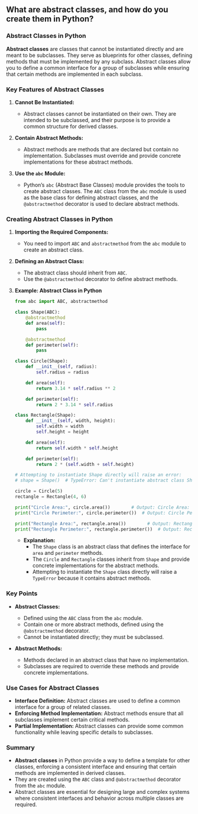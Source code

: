## What are abstract classes, and how do you create them in Python?


### Abstract Classes in Python

**Abstract classes** are classes that cannot be instantiated directly and are meant to be subclasses. They serve as blueprints for other classes, defining methods that must be implemented by any subclass. Abstract classes allow you to define a common interface for a group of subclasses while ensuring that certain methods are implemented in each subclass.

### Key Features of Abstract Classes

1. **Cannot Be Instantiated:**
   - Abstract classes cannot be instantiated on their own. They are intended to be subclassed, and their purpose is to provide a common structure for derived classes.

2. **Contain Abstract Methods:**
   - Abstract methods are methods that are declared but contain no implementation. Subclasses must override and provide concrete implementations for these abstract methods.

3. **Use the `abc` Module:**
   - Python’s `abc` (Abstract Base Classes) module provides the tools to create abstract classes. The `ABC` class from the `abc` module is used as the base class for defining abstract classes, and the `@abstractmethod` decorator is used to declare abstract methods.

### Creating Abstract Classes in Python

1. **Importing the Required Components:**
   - You need to import `ABC` and `abstractmethod` from the `abc` module to create an abstract class.

2. **Defining an Abstract Class:**
   - The abstract class should inherit from `ABC`.
   - Use the `@abstractmethod` decorator to define abstract methods.

3. **Example: Abstract Class in Python**
   ```python
   from abc import ABC, abstractmethod

   class Shape(ABC):
       @abstractmethod
       def area(self):
           pass

       @abstractmethod
       def perimeter(self):
           pass

   class Circle(Shape):
       def __init__(self, radius):
           self.radius = radius

       def area(self):
           return 3.14 * self.radius ** 2

       def perimeter(self):
           return 2 * 3.14 * self.radius

   class Rectangle(Shape):
       def __init__(self, width, height):
           self.width = width
           self.height = height

       def area(self):
           return self.width * self.height

       def perimeter(self):
           return 2 * (self.width + self.height)

   # Attempting to instantiate Shape directly will raise an error:
   # shape = Shape()  # TypeError: Can't instantiate abstract class Shape with abstract methods area, perimeter

   circle = Circle(5)
   rectangle = Rectangle(4, 6)

   print("Circle Area:", circle.area())        # Output: Circle Area: 78.5
   print("Circle Perimeter:", circle.perimeter())  # Output: Circle Perimeter: 31.400000000000002

   print("Rectangle Area:", rectangle.area())        # Output: Rectangle Area: 24
   print("Rectangle Perimeter:", rectangle.perimeter())  # Output: Rectangle Perimeter: 20
   ```

   - **Explanation:**
     - The `Shape` class is an abstract class that defines the interface for `area` and `perimeter` methods.
     - The `Circle` and `Rectangle` classes inherit from `Shape` and provide concrete implementations for the abstract methods.
     - Attempting to instantiate the `Shape` class directly will raise a `TypeError` because it contains abstract methods.

### Key Points

- **Abstract Classes:**
  - Defined using the `ABC` class from the `abc` module.
  - Contain one or more abstract methods, defined using the `@abstractmethod` decorator.
  - Cannot be instantiated directly; they must be subclassed.

- **Abstract Methods:**
  - Methods declared in an abstract class that have no implementation.
  - Subclasses are required to override these methods and provide concrete implementations.

### Use Cases for Abstract Classes

- **Interface Definition:** Abstract classes are used to define a common interface for a group of related classes.
- **Enforcing Method Implementation:** Abstract methods ensure that all subclasses implement certain critical methods.
- **Partial Implementation:** Abstract classes can provide some common functionality while leaving specific details to subclasses.

### Summary

- **Abstract classes** in Python provide a way to define a template for other classes, enforcing a consistent interface and ensuring that certain methods are implemented in derived classes.
- They are created using the `ABC` class and `@abstractmethod` decorator from the `abc` module.
- Abstract classes are essential for designing large and complex systems where consistent interfaces and behavior across multiple classes are required.